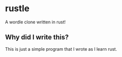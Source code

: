 # rustle
A wordle clone written in rust!

## Why did I write this?
This is just a simple program that I wrote as I learn rust.
